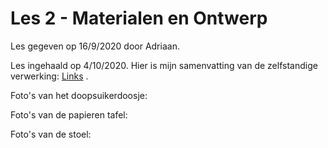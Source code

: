 # Les 2 - Materialen en Ontwerp

Les gegeven op 16/9/2020 door Adriaan.

Les ingehaald op 4/10/2020. Hier is mijn samenvatting van de zelfstandige verwerking: [Links](https://docs.google.com/document/d/1fGNFKHWoolDS7JN9mawGO9yZTmKjgTGbdHXSkLXqLko/edit) . 

Foto's van het doopsuikerdoosje:

Foto's van de papieren tafel:

Foto's van de stoel:

